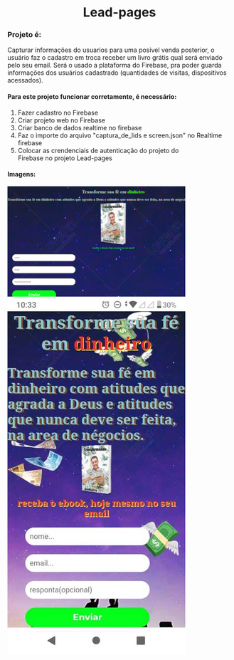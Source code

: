 
 
<div>
<h1  align="center" >Lead-pages</h1>

###    Projeto  é:
Capturar informações do usuarios para uma posivel venda posterior, o usuário faz o cadastro em troca  receber  um livro grátis qual será enviado pelo seu email.
Será o usado a plataforma do Firebase,  pra poder guarda informações dos usuários cadastrado (quantidades de visitas, dispositivos acessados).

#### Para este projeto funcionar corretamente, é necessário:
<ol>
<li>Fazer cadastro no Firebase</li>
<li>Criar projeto web no Firebase</li> 
<li>Criar banco de dados realtime no firebase</li>
<li>Faz o importe do arquivo "captura_de_lids e screen.json" no Realtime firebase</li>
<li>Colocar as crendenciais de autenticação do projeto do Firebase no projeto Lead-pages</li>
</ol>

#### Imagens:
<img src="https://github.com/Evanilsondejesus/galeria/blob/main/img/lead_pages_pc.png" >
<img src="https://github.com/Evanilsondejesus/galeria/blob/main/img/lead_pages_device_phone.jpg" >

 
 


  
</div>

